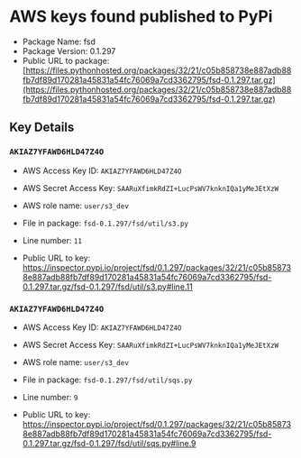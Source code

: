 # AWS keys found published to PyPi

* Package Name: fsd
* Package Version: 0.1.297
* Public URL to package: [https://files.pythonhosted.org/packages/32/21/c05b858738e887adb88fb7df89d170281a45831a54fc76069a7cd3362795/fsd-0.1.297.tar.gz](https://files.pythonhosted.org/packages/32/21/c05b858738e887adb88fb7df89d170281a45831a54fc76069a7cd3362795/fsd-0.1.297.tar.gz)

## Key Details

### `AKIAZ7YFAWD6HLD47Z4O`

* AWS Access Key ID: `AKIAZ7YFAWD6HLD47Z4O`
* AWS Secret Access Key: `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` 
* AWS role name: `user/s3_dev`
* File in package: `fsd-0.1.297/fsd/util/s3.py`
* Line number: `11`

* Public URL to key: https://inspector.pypi.io/project/fsd/0.1.297/packages/32/21/c05b858738e887adb88fb7df89d170281a45831a54fc76069a7cd3362795/fsd-0.1.297.tar.gz/fsd-0.1.297/fsd/util/s3.py#line.11



### `AKIAZ7YFAWD6HLD47Z4O`

* AWS Access Key ID: `AKIAZ7YFAWD6HLD47Z4O`
* AWS Secret Access Key: `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` 
* AWS role name: `user/s3_dev`
* File in package: `fsd-0.1.297/fsd/util/sqs.py`
* Line number: `9`

* Public URL to key: https://inspector.pypi.io/project/fsd/0.1.297/packages/32/21/c05b858738e887adb88fb7df89d170281a45831a54fc76069a7cd3362795/fsd-0.1.297.tar.gz/fsd-0.1.297/fsd/util/sqs.py#line.9


